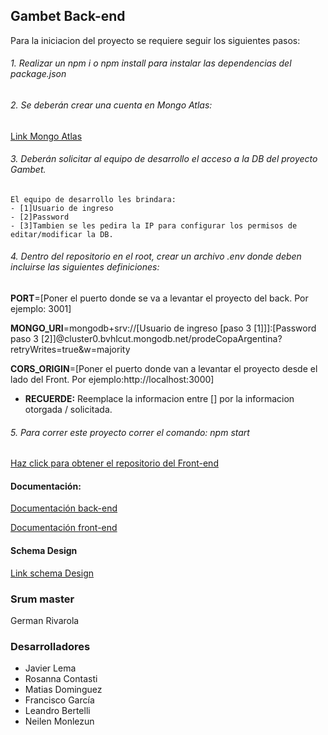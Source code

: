 ## Gambet Back-end

Para la iniciacion del proyecto se requiere seguir los siguientes pasos:

 ######  1. Realizar un npm i o npm install para instalar las dependencias del package.json
 ######  2. Se deberán crear una cuenta en Mongo Atlas:
   [Link Mongo Atlas ]( https://www.mongodb.com/cloud/atlas/register?utm_content=rlsapostreg&utm_source=google&utm_campaign=search_gs_pl_evergreen_atlas_general_retarget-brand-postreg_gic-null_amers-all_ps-all_desktop_eng_lead&utm_term=&utm_medium=cpc_paid_search&utm_ad=&utm_ad_campaign_id=14412646452&adgroup=131761126052&cq_cmp=14412646452&gclid=CjwKCAjw5pShBhB_EiwAvmnNV4I7WtNbhBGkGryY2sm14AOSgvc7swFRV4UKkLcAsK6mXcGca81oihoCT2UQAvD_BwE "Link Mongo Atlas ")

 ###### 3. Deberán solicitar al equipo de desarrollo el acceso a la DB del proyecto Gambet.
    El equipo de desarrollo les brindara:
    - [1]Usuario de ingreso
    - [2]Password
    - [3]Tambien se les pedira la IP para configurar los permisos de editar/modificar la DB.

 ###### 4. Dentro del repositorio en el root, crear un archivo .env donde deben incluirse las siguientes definiciones:

**PORT**=[Poner el puerto donde se va a levantar el proyecto del back. Por ejemplo: 3001]

**MONGO_URI**=mongodb+srv://[Usuario de ingreso [paso 3 [1]]]:[Password paso 3 [2]]@cluster0.bvhlcut.mongodb.net/prodeCopaArgentina?retryWrites=true&w=majority

**CORS_ORIGIN**=[Poner el puerto donde van a levantar el proyecto desde el lado del Front. Por ejemplo:http://localhost:3000]


* **RECUERDE:** Reemplace la informacion entre [] por la informacion otorgada / solicitada.

###### 5. Para correr este proyecto correr el comando: npm start

[Haz click para obtener el repositorio del Front-end](https://github.com/NeilenC/Tonic3Prode-Front/tree/main "Haz click para obtener el repositorio del Front-end")

####  Documentación:

[Documentación back-end](https://docs.google.com/document/d/1Te8NMQOL4CBRzFNxGqUf6rmfGgq1-6RMboIku5EeGmI/edit# "Documentación back-end")

[Documentación front-end](https://docs.google.com/document/d/1VyDVmTAo_BNUzHJVdwMN3cyrpyL2xVifQdAQ0xW84bk/edit "Documentación front-end")

####  Schema Design

[Link schema Design](https://drive.google.com/file/d/1JsMOzJhIeHblGupsrkAqEVfMs0j5GgE4/view?pli=1 "Link schema Design")


###  Srum master 
German Rivarola 

### Desarrolladores 
* Javier Lema
* Rosanna Contasti
* Matias Dominguez
* Francisco García
* Leandro Bertelli
* Neilen Monlezun

